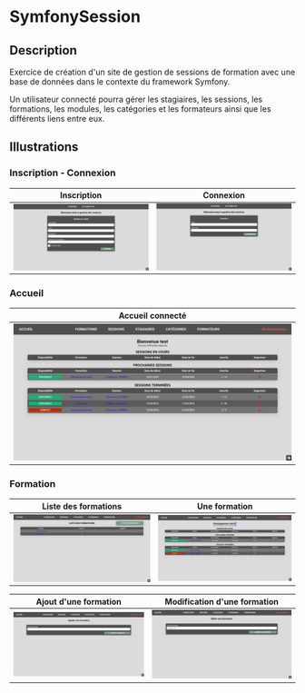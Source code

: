 # SymfonySession
## Description
Exercice de création d'un site de gestion de sessions de formation avec une base de données dans le contexte du framework Symfony.

Un utilisateur connecté pourra gérer les stagiaires, les sessions, les formations, les modules, les catégories et les formateurs ainsi que les différents liens entre eux.

## Illustrations
### Inscription - Connexion
| Inscription | Connexion |
| - | - |
| ![Page d'inscription](https://github.com/David-SDA/SymfonySession/blob/master/assets/base/page_inscription.png) | ![Page de connexion](https://github.com/David-SDA/SymfonySession/blob/master/assets/base/page_connexion.png) |

### Accueil
| Accueil connecté |
| - |
| ![Page d'accueil](https://github.com/David-SDA/SymfonySession/blob/master/assets/base/page_accueil.png) |

### Formation
| Liste des formations | Une formation |
| - | - |
| ![Page de la liste des formations](https://github.com/David-SDA/SymfonySession/blob/master/assets/formation/page_liste_formations.png) | ![Page d'une formation](https://github.com/David-SDA/SymfonySession/blob/master/assets/formation/page_une_formation.png) |

| Ajout d'une formation | Modification d'une formation |
| - | - |
| ![Page d'ajout d'une formation](https://github.com/David-SDA/SymfonySession/blob/master/assets/formation/page_ajout_formation.png) | ![Page de modification d'une formation](https://github.com/David-SDA/SymfonySession/blob/master/assets/formation/page_modif_formation.png) |
